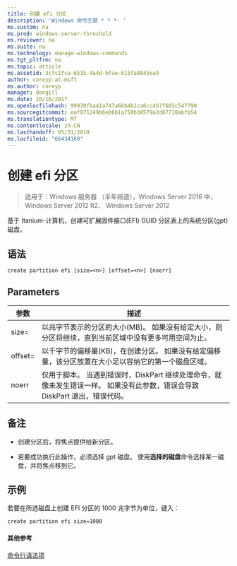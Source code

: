 ```yaml
---
title: 创建 efi 分区
description: 'Windows 命令主题 * * *- '
ms.custom: na
ms.prod: windows-server-threshold
ms.reviewer: na
ms.suite: na
ms.technology: manage-windows-commands
ms.tgt_pltfrm: na
ms.topic: article
ms.assetid: 3cfc1fca-6515-4a4d-bfae-615fa8045ea9
author: coreyp-at-msft
ms.author: coreyp
manager: dongill
ms.date: 10/16/2017
ms.openlocfilehash: 99970fba41a747a6bb4b1ca6cc4b7f603c547790
ms.sourcegitcommit: eaf071249b6eb6b1a758b38579a2d87710abfb54
ms.translationtype: MT
ms.contentlocale: zh-CN
ms.lasthandoff: 05/31/2019
ms.locfileid: "66434160"
---
```

# <a name="create-partition-efi"></a>创建 efi 分区

>适用于：Windows 服务器 （半年频道），Windows Server 2016 中，Windows Server 2012 R2、 Windows Server 2012

基于 Itanium\-计算机，创建可扩展固件接口\(EFI\) GUID 分区表上的系统分区\(gpt\)磁盘。  
  
  
  
## <a name="syntax"></a>语法  
  
```  
create partition efi [size=<n>] [offset=<n>] [noerr]  
```  
  
## <a name="parameters"></a>Parameters  
  
|  参数  |                                                                                             描述                                                                                              |
|-------------|------------------------------------------------------------------------------------------------------------------------------------------------------------------------------------------------------|
|  size\=<n>  |                         以兆字节表示的分区的大小\(MB\)。 如果没有给定大小，则分区将继续，直到当前区域中没有更多可用空间为止。                         |
| offset\=<n> |             以千字节的偏移量\(KB\)，在创建分区。 如果没有给定偏移量，该分区放置在大小足以容纳它的第一个磁盘区域。              |
|    noerr    | 仅用于脚本。 当遇到错误时，DiskPart 继续处理命令，就像未发生错误一样。 如果没有此参数，错误会导致 DiskPart 退出，错误代码。 |
  
## <a name="remarks"></a>备注  
  
-   创建分区后，将焦点提供给新分区。  
  
-   若要成功执行此操作，必须选择 gpt 磁盘。 使用**选择的磁盘**命令选择某一磁盘，并将焦点移到它。  
  
## <a name="BKMK_examples"></a>示例  
若要在所选磁盘上创建 EFI 分区的 1000 兆字节为单位，键入：  
  
```  
create partition efi size=1000  
```  
  
#### <a name="additional-references"></a>其他参考  
[命令行语法项](command-line-syntax-key.md)  
  

  

